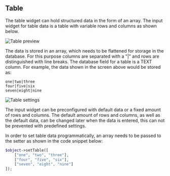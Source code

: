 ## Table

The table widget can hold structured data in the form of an array. 
The input widget for table data is a table with variable rows and columns as shown below.

![Table preview](/Development_Documentation/img/Objects_Table_preview.png)

The data is stored in an array, which needs to be flattened for storage in the database. 
For this purpose columns are separated with a "|" and rows are distinguished with line breaks. 
The database field for a table is a TEXT column. 
For example, the data shown in the screen above would be stored as:

```
one|two|three
four|five|six
seven|eight|nine
```

![Table settings](/Development_Documentation/img/Objects_Table_settings.png)

The input widget can be preconfigured with default data or a fixed amount of rows and columns. 
The default amount of rows and columns, as well as the default data, can be changed later when the data is entered, this can not be prevented with predefined settings.

In order to set table data programmatically, an array needs to be passed to the setter as shown in the code snippet below:

```php
$object->setTable([
    ["one", "two", "three"], 
    ["four", "five", "six"], 
    ["seven", "eight", "nine"]
]);
```